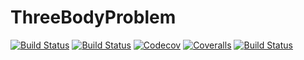 # ThreeBodyProblem

[![Build Status](https://travis-ci.com/jared711/ThreeBodyProblem.jl.svg?branch=master)](https://travis-ci.com/jared711/ThreeBodyProblem.jl)
[![Build Status](https://ci.appveyor.com/api/projects/status/github/jared711/ThreeBodyProblem.jl?svg=true)](https://ci.appveyor.com/project/jared711/ThreeBodyProblem-jl)
[![Codecov](https://codecov.io/gh/jared711/ThreeBodyProblem.jl/branch/master/graph/badge.svg)](https://codecov.io/gh/jared711/ThreeBodyProblem.jl)
[![Coveralls](https://coveralls.io/repos/github/jared711/ThreeBodyProblem.jl/badge.svg?branch=master)](https://coveralls.io/github/jared711/ThreeBodyProblem.jl?branch=master)
[![Build Status](https://api.cirrus-ci.com/github/jared711/ThreeBodyProblem.jl.svg)](https://cirrus-ci.com/github/jared711/ThreeBodyProblem.jl)
